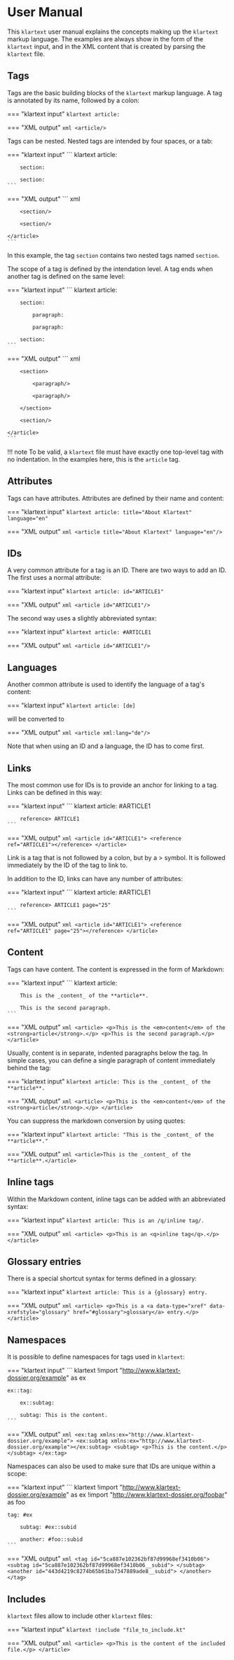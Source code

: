 # User Manual

This `klartext` user manual explains the concepts making up the `klartext` markup language. The examples are always show in the form of the `klartext` input, and in the XML content that is created by parsing the `klartext` file.

## Tags

Tags are the basic building blocks of the `klartext` markup language. A tag is annotated by its name, followed by a colon:

=== "klartext input"
    ``` klartext
    article:
    ```

=== "XML output"
    ``` xml
    <article/>
    ```

Tags can be nested. Nested tags are intended by four spaces, or a tab:

=== "klartext input"
    ``` klartext
    article:

        section:

        section:
    ```

=== "XML output"
    ``` xml
    <article>

        <section/>

        <section/>

    </article>
    ```

In this example, the tag `section` contains two nested tags named `section`.

The scope of a tag is defined by the intendation level. A tag ends when another tag is defined on the same level:

=== "klartext input"
    ``` klartext
    article:

        section:

            paragraph:

            paragraph:
            
        section:
    ```

=== "XML output"
    ``` xml
    <article>

        <section>

            <paragraph/>

            <paragraph/>

        </section>

        <section/>

    </article>
    ```

!!! note
    To be valid, a `klartext` file must have exactly one top-level tag with no indentation. In the examples here, this is the `article` tag.

## Attributes

Tags can have attributes. Attributes are defined by their name and content:

=== "klartext input"
    ``` klartext
    article: title="About Klartext" language="en"
    ```

=== "XML output"
    ``` xml
    <article title="About Klartext" language="en"/>
    ```

## IDs

A very common attribute for a tag is an ID. There are two ways to add an ID. The first uses a normal attribute:

=== "klartext input"
    ``` klartext
    article: id="ARTICLE1"
    ```

=== "XML output"
    ``` xml
    <article id="ARTICLE1"/>
    ```

The second way uses a slightly abbreviated syntax:

=== "klartext input"
    ``` klartext
    article: #ARTICLE1
    ```

=== "XML output"
    ``` xml
    <article id="ARTICLE1"/>
    ```

## Languages

Another common attribute is used to identify the language of a tag's content:

=== "klartext input"
    ``` klartext
    article: [de]
    ```

will be converted to

=== "XML output"
    ``` xml
    <article xml:lang="de"/>
    ```

Note that when using an ID and a language, the ID has to come first.

## Links

The most common use for IDs is to provide an anchor for linking to a tag. Links can be defined in this way:

=== "klartext input"
    ``` klartext
    article: #ARTICLE1

        reference> ARTICLE1
    ```

=== "XML output"
    ``` xml
    <article id="ARTICLE1">
        <reference ref="ARTICLE1"></reference>
    </article>
    ```

Link is a tag that is not followed by a colon, but by a &gt; symbol. It is followed immediately by the ID of the tag to link to.

In addition to the ID, links can have any number of attributes:

=== "klartext input"
    ``` klartext
    article: #ARTICLE1

        reference> ARTICLE1 page="25"
    ```

=== "XML output"
    ``` xml
    <article id="ARTICLE1">
        <reference ref="ARTICLE1" page="25"></reference>
    </article>
    ```

## Content

Tags can have content. The content is expressed in the form of Markdown:

=== "klartext input"
    ``` klartext
    article:

        This is the _content_ of the **article**.

        This is the second paragraph.
    ```

=== "XML output"
    ``` xml
    <article>
        <p>This is the <em>content</em> of the <strong>article</strong>.</p>
        <p>This is the second paragraph.</p>
    </article>
    ```

Usually, content is in separate, indented paragraphs below the tag. In simple cases, you can define a single paragraph of content immediately behind the tag:

=== "klartext input"
    ``` klartext
    article: This is the _content_ of the **article**.
    ```

=== "XML output"
    ``` xml
    <article>
        <p>This is the <em>content</em> of the <strong>article</strong>.</p>
    </article>
    ```

You can suppress the markdown conversion by using quotes:

=== "klartext input"
    ``` klartext
    article: "This is the _content_ of the **article**."
    ```

=== "XML output"
    ``` xml
    <article>This is the _content_ of the **article**.</article>
    ```

## Inline tags

Within the Markdown content, inline tags can be added with an abbreviated syntax:

=== "klartext input"
    ``` klartext
    article: This is an /q/inline tag/.
    ```

=== "XML output"
    ``` xml
    <article>
        <p>This is an <q>inline tag</q>.</p>
    </article>
    ```

## Glossary entries

There is a special shortcut syntax for terms defined in a glossary:

=== "klartext input"
    ``` klartext
    article: This is a {glossary} entry.
    ```

=== "XML output"
    ``` xml
    <article>
        <p>This is a <a data-type="xref" data-xrefstyle="glossary" href="#glossary">glossary</a> entry.</p>
    </article>
    ```

## Namespaces

It is possible to define namespaces for tags used in `klartext`:

=== "klartext input"
    ``` klartext
    !import "http://www.klartext-dossier.org/example" as ex

    ex::tag:

        ex::subtag:

        subtag: This is the content.
    ```

=== "XML output"
    ``` xml
    <ex:tag xmlns:ex="http://www.klartext-dossier.org/example">
        <ex:subtag xmlns:ex="http://www.klartext-dossier.org/example"></ex:subtag>
        <subtag>
            <p>This is the content.</p>
        </subtag>
    </ex:tag>
    ```

Namespaces can also be used to make sure that IDs are unique within a scope:

=== "klartext input"
    ``` klartext
    !import "http://www.klartext-dossier.org/example" as ex
    !import "http://www.klartext-dossier.org/foobar" as foo

    tag: #ex

        subtag: #ex::subid

        another: #foo::subid
    ```

=== "XML output"
    ``` xml
    <tag id="5ca887e102362bf87d99968ef3410b06">
        <subtag id="5ca887e102362bf87d99968ef3410b06__subid">
        </subtag>
        <another id="443d4219c8274b65b61ba7347889ade8__subid">
        </another>
    </tag>
    ```


## Includes

`klartext` files allow to include other `klartext` files:

=== "klartext input"
    ``` klartext
    !include "file_to_include.kt"
    ```

=== "XML output"
    ``` xml
    <article>
        <p>This is the content of the included file.</p>
    </article>
    ```
